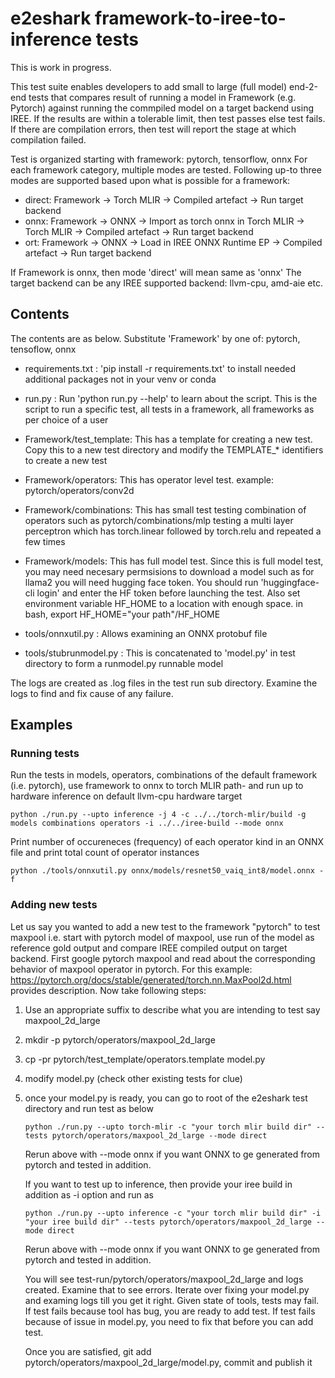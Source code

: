 # e2eshark framework-to-iree-to-inference tests

 This is work in progress.

 This test suite enables developers to add small to large (full model)
 end-2-end tests that compares result of running a model in Framework (e.g. Pytorch) 
 against running the commpiled model on a target backend using IREE. If the results 
 are within a tolerable limit, then test passes else test fails. If there are 
 compilation errors, then test will report the stage at which compilation failed.
 
 Test is organized starting with framework: pytorch, tensorflow, onnx
 For each framework category, multiple modes are tested. Following up-to three modes
 are supported based upon what is possible for a framework:

 - direct: Framework -> Torch MLIR -> Compiled artefact -> Run target backend
 - onnx: Framework -> ONNX -> Import as torch onnx in Torch MLIR -> Torch MLIR -> Compiled artefact -> Run target backend
 - ort: Framework -> ONNX -> Load in IREE ONNX Runtime EP -> Compiled artefact -> Run target backend

 If Framework is onnx, then mode 'direct' will mean same as 'onnx'
 The target backend can be any IREE supported backend: llvm-cpu, amd-aie etc.

## Contents
 The contents are as below. Substitute 'Framework' by one of: pytorch, tensoflow, onnx
 - requirements.txt : 'pip install -r requirements.txt' to install needed additional packages not in your venv or conda
 - run.py : Run 'python run.py --help' to learn about the script. This is the script to run a specific
            test, all tests in a framework, all frameworks as per choice of a user
 - Framework/test_template: This has a template for creating a new test. Copy this to a new test directory
          and modify the TEMPLATE_* identifiers to create a new test
 - Framework/operators: This has operator level test. example: pytorch/operators/conv2d
 - Framework/combinations: This has small test testing combination of operators such as 
            pytorch/combinations/mlp testing a multi layer perceptron which has torch.linear 
            followed by torch.relu and repeated a few times
 - Framework/models: This has full model test. Since this is full model test, you may need necesary 
            permsisions to download a model such as for llama2 you will need hugging face token. You
            should run 'huggingface-cli login' and enter the HF token before launching the test.
            Also set environment variable HF_HOME to a location with enough space. in bash, 
            export HF_HOME="your path"/HF_HOME

 - tools/onnxutil.py : Allows examining an ONNX protobuf file
 - tools/stubrunmodel.py : This is concatenated to 'model.py' in test directory to form a runmodel.py runnable model
 
 The logs are created as .log files in the test run sub directory. Examine the logs to find and fix 
 cause of any failure.

## Examples

### Running tests

Run the tests in models, operators, combinations of the default framework (i.e. pytorch),
use framework to onnx to torch MLIR path- and run up to hardware inference on default llvm-cpu
hardware target
```
python ./run.py --upto inference -j 4 -c ../../torch-mlir/build -g models combinations operators -i ../../iree-build --mode onnx
```

Print number of occureneces (frequency) of each operator kind in an ONNX file and print 
total count of operator instances

 ```
python ./tools/onnxutil.py onnx/models/resnet50_vaiq_int8/model.onnx -f
```

### Adding new tests

Let us say you wanted to add a new test to the framework "pytorch" to test maxpool  i.e. start with
pytorch model of maxpool, use run of the model as reference gold output and compare IREE compiled
output on target backend. 
First google pytorch maxpool and read about the corresponding behavior of
maxpool operator in pytorch. For this example:
https://pytorch.org/docs/stable/generated/torch.nn.MaxPool2d.html provides description. 
Now take following steps:
1. Use an appropriate suffix to describe what you are intending to test say maxpool_2d_large
2. mkdir -p pytorch/operators/maxpool_2d_large
3. cp -pr pytorch/test_template/operators.template model.py
4. modify model.py (check other existing tests for clue)
5. once your model.py is ready, you can go to root of the e2eshark test directory and run test as below 
   ```
   python ./run.py --upto torch-mlir -c "your torch mlir build dir" --tests pytorch/operators/maxpool_2d_large --mode direct
   ```
   Rerun above with --mode onnx if you want ONNX to ge generated from pytorch and tested in addition.

   If you want to test up to inference, then provide your iree build in addition as -i option and run as

   ```
   python ./run.py --upto inference -c "your torch mlir build dir" -i "your iree build dir" --tests pytorch/operators/maxpool_2d_large --mode direct
   ```

   Rerun above with --mode onnx if you want ONNX to ge generated from pytorch and tested in addition.

   You will see test-run/pytorch/operators/maxpool_2d_large and logs created. Examine that to see errors. 
   Iterate over fixing your model.py and examing logs till you get it right. Given state of tools, tests may fail.
   If test fails because tool has bug, you are ready to add test. If test fails because of issue in model.py,
   you need to fix that before you can add test.
   
   Once you are satisfied, git add pytorch/operators/maxpool_2d_large/model.py, commit and publish it